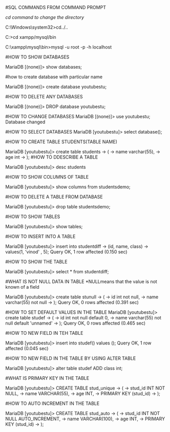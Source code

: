 #SQL COMMANDS FROM COMMAND PROMPT

*cd command to change the directory*

C:\Windows\system32>cd../..

C:\>cd xampp/mysql/bin

C:\xampp\mysql\bin>mysql -u root -p -h localhost

#HOW TO SHOW DATABASES

MariaDB [(none)]> show databases;

#how to create database with particular name

MariaDB [(none)]> create database youtubestu;

#HOW TO DELETE ANY DATABASES

MariaDB [(none)]> DROP database youtubestu;

#HOW TO CHANGE DATABASES
MariaDB [(none)]> use youtubestu;
Database changed

#HOW TO SELECT DATABASES
MariaDB [youtubestu]> select database();


#HOW TO CREATE TABLE STUDENTS(TABLE NAME)

MariaDB [youtubestu]> create table students
    -> (
    -> name varchar(55),
    -> age int
    -> );
#HOW TO DDESCRIBE A TABLE

MariaDB [youtubestu]> desc students

#HOW TO SHOW COLUMNS OF TABLE

MariaDB [youtubestu]> show columns from studentsdemo;

#HOW TO DELETE A TABLE FROM DATABASE

MariaDB [youtubestu]> drop table studentsdemo;

#HOW TO SHOW TABLES

MariaDB [youtubestu]> show tables;

#HOW TO INSERT INTO A TABLE

MariaDB [youtubestu]> insert into studentdiff
    -> (id, name, class)
    -> values(1, 'vinod' , 5);
Query OK, 1 row affected (0.150 sec)

#HOW TO SHOW THE TABLE

MariaDB [youtubestu]> select * from studentdiff;


#WHAT IS NOT NULL DATA IN TABLE
*NULLmeans that the value is not known of a field

MariaDB [youtubestu]> create table stunull
    -> (
    -> id int not null,
    -> name varchar(55) not null
    -> );
Query OK, 0 rows affected (0.391 sec)


#HOW TO SET DEFAULT VALUES IN THE TABLE
MariaDB [youtubestu]> create table studef
    -> (
    -> id int not null default 0,
    -> name varchar(55) not null default 'unnamed'
    -> );
Query OK, 0 rows affected (0.465 sec)

#HOW TO NEW FIELD IN TEH TABLE

MariaDB [youtubestu]> insert into studef() values ();
Query OK, 1 row affected (0.045 sec)

#HOW TO NEW FIELD IN THE TABLE BY USING ALTER TABLE

MariaDB [youtubestu]> alter table studef ADD class int;

#WHAT IS PRIMARY KEY IN THE TABLE

MariaDB [youtubestu]> CREATE TABLE stud_unique
    -> (
    -> stud_id INT NOT NULL,
    -> name VARCHAR(55),
    -> age INT,
    -> PRIMARY KEY (stud_id)
    -> );

#HOW TO AUTO INCREMENT IN THE TABLE

MariaDB [youtubestu]> CREATE TABLE stud_auto
    -> (
    -> stud_id INT NOT NULL AUTO_INCREMENT,
    -> name VARCHAR(100),
    -> age INT,
    -> PRIMARY KEY (stud_id)
    -> );
